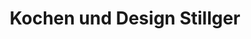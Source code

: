 ---
title: "Kochen und Design Stillger"
url: /wiesbaden/kochen-und-design-stillger/
shop: Haushaltsartikel
---